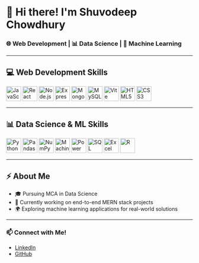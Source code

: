# 👋 Hi there! I'm Shuvodeep Chowdhury 

### 🌐 Web Development | 📊 Data Science | 🤖 Machine Learning 

---

## 💻 Web Development Skills  
<p align="left">
  <img src="https://img.icons8.com/color/48/000000/javascript.png" alt="JavaScript" width="40"/>
  <img src="https://img.icons8.com/color/48/000000/react-native.png" alt="React" width="40"/>
  <img src="https://img.icons8.com/officel/40/000000/node-js.png" alt="Node.js" width="40"/>
  <img src="https://img.icons8.com/fluency/48/000000/express.png" alt="Express" width="40"/>
  <img src="https://img.icons8.com/color/48/000000/mongodb.png" alt="MongoDB" width="40"/>
  <img src="https://img.icons8.com/color/48/000000/mysql-logo.png" alt="MySQL" width="40"/>
  <img src="https://vitejs.dev/logo.svg" alt="Vite" width="40"/>
  <img src="https://img.icons8.com/color/48/000000/html-5--v1.png" alt="HTML5" width="40"/>
  <img src="https://img.icons8.com/color/48/000000/css3.png" alt="CSS3" width="40"/>
</p>

---

## 📊 Data Science & ML Skills
<p align="left">
  <img src="https://img.icons8.com/color/48/000000/python--v1.png" alt="Python" width="40"/>
  <img src="https://img.icons8.com/color/48/000000/pandas.png" alt="Pandas" width="40"/>
  <img src="https://img.icons8.com/color/48/000000/numpy.png" alt="NumPy" width="40"/>
  <img src="https://img.icons8.com/ios-filled/50/000000/machine-learning.png" alt="Machine Learning" width="40"/>
  <img src="https://img.icons8.com/color/48/000000/power-bi.png" alt="Power BI" width="40"/>
  <img src="https://img.icons8.com/fluency/48/000000/mysql-logo.png" alt="SQL" width="40"/>
  <img src="https://img.icons8.com/external-flaticons-flat-flat-icons/64/000000/external-excel-data-analytics-flaticons-flat-flat-icons.png" alt="Excel" width="40"/>
  <img src="https://img.icons8.com/fluency/48/000000/r-project.png" alt="R" width="40"/>
</p>

---

## ⚡️ About Me
- 🎓 Pursuing MCA in Data Science
- 🌱 Currently working on end-to-end MERN stack projects
- 🌍 Exploring machine learning applications for real-world solutions

---

### 📫 Connect with Me!
- [LinkedIn](https://www.linkedin.com/in/shuvodeep)
- [GitHub](https://github.com/shuvodeep)
